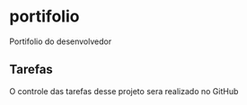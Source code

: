 # portifolio
Portifolio do desenvolvedor

## Tarefas

O controle das tarefas desse projeto sera realizado no GitHub
